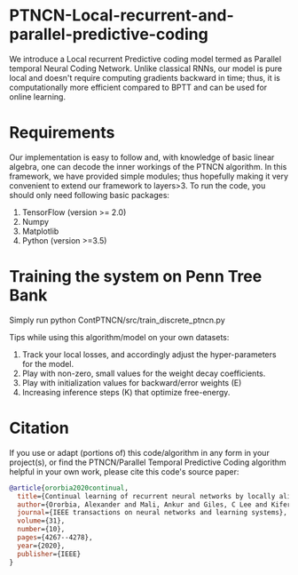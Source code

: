 # PTNCN-Local-recurrent-and-parallel-predictive-coding
We introduce a Local recurrent Predictive coding model termed as Parallel temporal Neural Coding Network. Unlike classical RNNs, our model is pure local and doesn't require computing gradients backward in time; thus, it is computationally more efficient compared to BPTT and can be used for online learning.

# Requirements
Our implementation is easy to follow and, with knowledge of basic linear algebra, one can decode the inner workings of the PTNCN algorithm. In this framework, we have provided simple modules; thus hopefully making it very convenient to extend our framework to layers>3.
To run the code, you should only need following basic packages:
1. TensorFlow (version >= 2.0)
2. Numpy
3. Matplotlib
4. Python (version >=3.5)

# Training the system on Penn Tree Bank
Simply run python ContPTNCN/src/train_discrete_ptncn.py

Tips while using this algorithm/model on your own datasets:
1. Track your local losses, and accordingly adjust the hyper-parameters for the model.
2. Play with non-zero, small values for the weight decay coefficients.
3. Play with initialization values for backward/error weights (E)
4. Increasing inference steps (K) that optimize free-energy.


# Citation

If you use or adapt (portions of) this code/algorithm in any form in your project(s), or
find the PTNCN/Parallel Temporal Predictive Coding algorithm helpful in your own work, please cite this code's source paper:
```bibtex
@article{ororbia2020continual,
  title={Continual learning of recurrent neural networks by locally aligning distributed representations},
  author={Ororbia, Alexander and Mali, Ankur and Giles, C Lee and Kifer, Daniel},
  journal={IEEE transactions on neural networks and learning systems},
  volume={31},
  number={10},
  pages={4267--4278},
  year={2020},
  publisher={IEEE}
}
```
